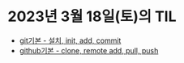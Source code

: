 # 2023년 3월 18일(토)의 TIL

* [git기본 - 설치, init, add, commit](by_Category/git_and_GitHub/Git.md)
* [github기본 - clone, remote add, pull, push](by_Category/git_and_GitHub/GitHub.md)
